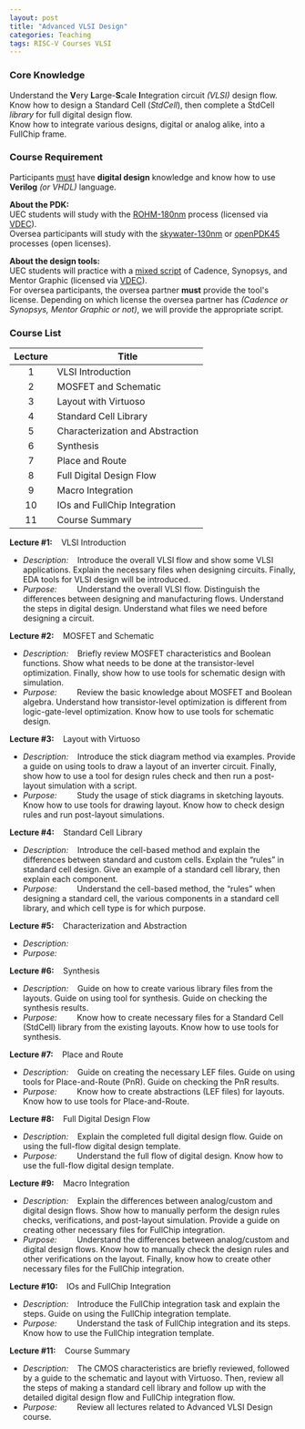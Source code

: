 ```yaml
---
layout: post
title: "Advanced VLSI Design"
categories: Teaching
tags: RISC-V Courses VLSI
---
```


### Core Knowledge

Understand the **V**ery **L**arge-**S**cale **I**ntegration circuit *(VLSI)* design flow.
<br>
Know how to design a Standard Cell (*StdCell*), then complete a StdCell *library* for full digital design flow.
<br>
Know how to integrate various designs, digital or analog alike, into a FullChip frame.

### Course Requirement

Participants <ins>must</ins> have **digital design** knowledge and know how to use **Verilog** *(or VHDL)* language.

**About the PDK:**
<br>
UEC students will study with the <ins>ROHM-180nm</ins> process (licensed via <a href="http://www.vdec.u-tokyo.ac.jp/">VDEC</a>).
<br>
Oversea participants will study with the <ins><a href="https://github.com/google/skywater-pdk">skywater-130nm</a></ins> or <ins><a href="https://eda.ncsu.edu/freepdk/freepdk45/">openPDK45</a></ins> processes (open licenses).

**About the design tools:**
<br>
UEC students will practice with a <ins>mixed script</ins> of Cadence, Synopsys, and Mentor Graphic (licensed via <a href="http://www.vdec.u-tokyo.ac.jp/">VDEC</a>).
<br>
For oversea participants, the oversea partner **must** provide the tool's license. Depending on which license the oversea partner has *(Cadence or Synopsys, Mentor Graphic or not)*, we will provide the appropriate script.

### Course List

| Lecture | Title |
|:---:|---|
| 1 | VLSI Introduction |
| 2 | MOSFET and Schematic |
| 3 | Layout with Virtuoso |
| 4 | Standard Cell Library |
| 5 | Characterization and Abstraction |
| 6 | Synthesis |
| 7 | Place and Route |
| 8 | Full Digital Design Flow |
| 9 | Macro Integration |
| 10 | IOs and FullChip Integration |
| 11 | Course Summary |

**Lecture #1:**&nbsp;&nbsp;&nbsp;&nbsp;VLSI Introduction
- *Description:*&nbsp;&nbsp;&nbsp;&nbsp;Introduce the overall VLSI flow and show some VLSI applications. Explain the necessary files when designing circuits. Finally, EDA tools for VLSI design will be introduced.
- *Purpose:*&nbsp;&nbsp;&nbsp;&nbsp;&nbsp;&nbsp;&nbsp;&nbsp;&nbsp;Understand the overall VLSI flow. Distinguish the differences between designing and manufacturing flows. Understand the steps in digital design. Understand what files we need before designing a circuit.

**Lecture #2:**&nbsp;&nbsp;&nbsp;&nbsp;MOSFET and Schematic
- *Description:*&nbsp;&nbsp;&nbsp;&nbsp;Briefly review MOSFET characteristics and Boolean functions. Show what needs to be done at the transistor-level optimization. Finally, show how to use tools for schematic design with simulation.
- *Purpose:*&nbsp;&nbsp;&nbsp;&nbsp;&nbsp;&nbsp;&nbsp;&nbsp;&nbsp;Review the basic knowledge about MOSFET and Boolean algebra. Understand how transistor-level optimization is different from logic-gate-level optimization. Know how to use tools for schematic design.

**Lecture #3:**&nbsp;&nbsp;&nbsp;&nbsp;Layout with Virtuoso
- *Description:*&nbsp;&nbsp;&nbsp;&nbsp;Introduce the stick diagram method via examples. Provide a guide on using tools to draw a layout of an inverter circuit. Finally, show how to use a tool for design rules check and then run a post-layout simulation with a script.
- *Purpose:*&nbsp;&nbsp;&nbsp;&nbsp;&nbsp;&nbsp;&nbsp;&nbsp;&nbsp;Study the usage of stick diagrams in sketching layouts. Know how to use tools for drawing layout. Know how to check design rules and run post-layout simulations.

**Lecture #4:**&nbsp;&nbsp;&nbsp;&nbsp;Standard Cell Library
- *Description:*&nbsp;&nbsp;&nbsp;&nbsp;Introduce the cell-based method and explain the differences between standard and custom cells. Explain the “rules” in standard cell design. Give an example of a standard cell library, then explain each component.
- *Purpose:*&nbsp;&nbsp;&nbsp;&nbsp;&nbsp;&nbsp;&nbsp;&nbsp;&nbsp;Understand the cell-based method, the “rules” when designing a standard cell, the various components in a standard cell library, and which cell type is for which purpose.

**Lecture #5:**&nbsp;&nbsp;&nbsp;&nbsp;Characterization and Abstraction
- *Description:*
- *Purpose:*

**Lecture #6:**&nbsp;&nbsp;&nbsp;&nbsp;Synthesis
- *Description:*&nbsp;&nbsp;&nbsp;&nbsp;Guide on how to create various library files from the layouts. Guide on using tool for synthesis. Guide on checking the synthesis results.
- *Purpose:*&nbsp;&nbsp;&nbsp;&nbsp;&nbsp;&nbsp;&nbsp;&nbsp;&nbsp;Know how to create necessary files for a Standard Cell (StdCell) library from the existing layouts. Know how to use tools for synthesis.

**Lecture #7:**&nbsp;&nbsp;&nbsp;&nbsp;Place and Route
- *Description:*&nbsp;&nbsp;&nbsp;&nbsp;Guide on creating the necessary LEF files. Guide on using tools for Place-and-Route (PnR). Guide on checking the PnR results.
- *Purpose:*&nbsp;&nbsp;&nbsp;&nbsp;&nbsp;&nbsp;&nbsp;&nbsp;&nbsp;Know how to create abstractions (LEF files) for layouts. Know how to use tools for Place-and-Route.

**Lecture #8:**&nbsp;&nbsp;&nbsp;&nbsp;Full Digital Design Flow
- *Description:*&nbsp;&nbsp;&nbsp;&nbsp;Explain the completed full digital design flow. Guide on using the full-flow digital design template.
- *Purpose:*&nbsp;&nbsp;&nbsp;&nbsp;&nbsp;&nbsp;&nbsp;&nbsp;&nbsp;Understand the full flow of digital design. Know how to use the full-flow digital design template.

**Lecture #9:**&nbsp;&nbsp;&nbsp;&nbsp;Macro Integration
- *Description:*&nbsp;&nbsp;&nbsp;&nbsp;Explain the differences between analog/custom and digital design flows. Show how to manually perform the design rules checks, verifications, and post-layout simulation. Provide a guide on creating other necessary files for FullChip integration.
- *Purpose:*&nbsp;&nbsp;&nbsp;&nbsp;&nbsp;&nbsp;&nbsp;&nbsp;&nbsp;Understand the differences between analog/custom and digital design flows. Know how to manually check the design rules and other verifications on the layout. Finally, know how to create other necessary files for the FullChip integration.

**Lecture #10:**&nbsp;&nbsp;&nbsp;&nbsp;IOs and FullChip Integration
- *Description:*&nbsp;&nbsp;&nbsp;&nbsp;Introduce the FullChip integration task and explain the steps. Guide on using the FullChip integration template.
- *Purpose:*&nbsp;&nbsp;&nbsp;&nbsp;&nbsp;&nbsp;&nbsp;&nbsp;&nbsp;Understand the task of FullChip integration and its steps. Know how to use the FullChip integration template.

**Lecture #11:**&nbsp;&nbsp;&nbsp;&nbsp;Course Summary
- *Description:*&nbsp;&nbsp;&nbsp;&nbsp;The CMOS characteristics are briefly reviewed, followed by a guide to the schematic and layout with Virtuoso. Then, review all the steps of making a standard cell library and follow up with the detailed digital design flow and FullChip integration flow.
- *Purpose:*&nbsp;&nbsp;&nbsp;&nbsp;&nbsp;&nbsp;&nbsp;&nbsp;&nbsp;Review all lectures related to Advanced VLSI Design course.
